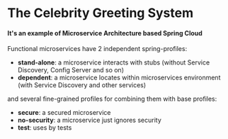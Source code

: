 # The Celebrity Greeting System
####  It's an example of Microservice Architecture based Spring Cloud

Functional microservices have 2 independent spring-profiles:
 - **stand-alone**: a microservice interacts with stubs (without Service Discovery, Config Server and so on)
 - **dependent**: a microservice locates within microservices environment (with Service Discovery and other services)

and several fine-grained profiles for combining them with base profiles:
 - **secure**: a secured microservice
 - **no-security**: a microservice just ignores security
 - **test**: uses by tests